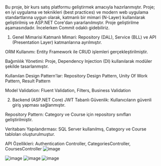 Bu proje, bir kurs satış platformu geliştirmek amacıyla hazırlanmıştır. Proje; en iyi uygulama ve teknikleri (best practices) ve modern web uygulama standartlarına uygun olarak, katmanlı bir mimari (N-Layer) kullanılarak geliştirilmiş ve ASP.NET Core'dan yararlanılmıştır.
Proje geliştirilme aşamasındadır. İncelerken Commit odaklı gidebiliriz. 


1. Genel Mimarisi
Katmanlı Mimari: Repository (DAL), Service (BLL) ve API (Presentation Layer) katmanlarına ayrılmıştır.

ORM Kullanımı: Entity Framework ile CRUD işlemleri gerçekleştirilmiştir.

Bağımlılık Yönetimi: Proje, Dependency Injection (DI) kullanılarak modüler şekilde tasarlanmıştır.

Kullanılan Design Pattern'lar: Repository Design Pattern, Unity Of Work Pattern, Result Pattern

Model Validation: Fluent Validation, Filters, Business Validation

2. Backend (ASP.NET Core)
JWT Tabanlı Güvenlik: Kullanıcıların güvenli giriş yapması sağlanmıştır.

Repository Pattern: Category ve Course için repository sınıfları geliştirilmiştir.

Veritabanı Yapılandırması: SQL Server kullanılmış, Category ve Course tabloları oluşturulmuştur.

API Özellikleri:
Authentication Controller, CategoriesController, CoursesController
![image](https://github.com/user-attachments/assets/970d4ba9-ed6a-465e-9908-5608309996ab)




![image](https://github.com/user-attachments/assets/15031477-59f8-44a8-9a84-49cb1f765153)
![image](https://github.com/user-attachments/assets/34ca2c9b-ad7f-48ac-b557-ad8bfa36b964)
![image](https://github.com/user-attachments/assets/b6539996-98ca-4326-a82f-10fa1c032d07)


